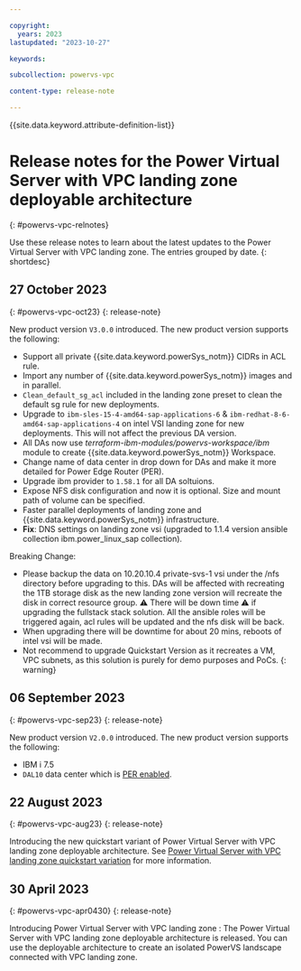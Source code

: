 ```yaml
---

copyright:
  years: 2023
lastupdated: "2023-10-27"

keywords: 

subcollection: powervs-vpc

content-type: release-note

---
```


{{site.data.keyword.attribute-definition-list}}

# Release notes for the Power Virtual Server with VPC landing zone deployable architecture
{: #powervs-vpc-relnotes}

Use these release notes to learn about the latest updates to the Power Virtual Server with VPC landing zone. The entries grouped by date.
{: shortdesc}

## 27 October 2023
{: #powervs-vpc-oct23}
{: release-note}

New product version `V3.0.0` introduced. The new product version supports the following:
- Support all private {{site.data.keyword.powerSys_notm}} CIDRs in ACL rule.
- Import any number of {{site.data.keyword.powerSys_notm}} images and in parallel.
- `Clean_default_sg_acl` included in the landing zone preset to clean the default sg rule for new deployments.
- Upgrade to `ibm-sles-15-4-amd64-sap-applications-6` & `ibm-redhat-8-6-amd64-sap-applications-4` on intel VSI landing zone for new deployments. This will not affect the previous DA version.
- All DAs now use *terraform-ibm-modules/powervs-workspace/ibm* module to create {{site.data.keyword.powerSys_notm}} Workspace.
- Change name of data center in drop down for DAs and make it more detailed for Power Edge Router (PER).
- Upgrade ibm provider to `1.58.1` for all DA soltuions.
- Expose NFS disk configuration and now it is optional. Size and mount path of volume can be specified.
- Faster parallel deployments of landing zone and {{site.data.keyword.powerSys_notm}} infrastructure.
- **Fix**: DNS settings on landing zone vsi (upgraded to 1.1.4 version ansible collection ibm.power_linux_sap collection).

Breaking Change:
- Please backup the data on 10.20.10.4 private-svs-1 vsi under the /nfs directory before upgrading to this.
DAs will be affected with recreating the 1TB storage disk as the new landing zone version will recreate the disk in correct resource group. :warning: There will be down time :warning: if upgrading the fullstack stack solution. All the ansible roles will be triggered again, acl rules will be updated and the nfs disk will be back.
- When upgrading there will be downtime for about 20 mins, reboots of intel vsi will be made.
- Not recommend to upgrade Quickstart Version as it recreates a VM, VPC subnets,  as this solution is purely for demo purposes and PoCs.
{: warning}

## 06 September 2023
{: #powervs-vpc-sep23}
{: release-note}

New product version `V2.0.0` introduced. The new product version supports the following:
- IBM i 7.5
- `DAL10` data center which is [PER enabled](/docs/power-iaas?topic=power-iaas-per).

## 22 August 2023
{: #powervs-vpc-aug23}
{: release-note}

Introducing the new quickstart variant of Power Virtual Server with VPC landing zone deployable architecture. See [Power Virtual Server with VPC landing zone quickstart variation](https://test.cloud.ibm.com/docs/powervs-vpc?topic=powervs-vpc-powervs-automation-overview##qkstart-variant) for more information.

## 30 April 2023
{: #powervs-vpc-apr0430}
{: release-note}

Introducing Power Virtual Server with VPC landing zone
:   The Power Virtual Server with VPC landing zone deployable architecture is released. You can use the deployable architecture to create an isolated PowerVS landscape connected with VPC landing zone.
